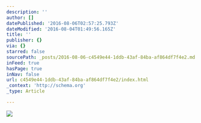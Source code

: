 ```yaml
---
description: ''
author: []
datePublished: '2016-08-06T02:57:25.793Z'
dateModified: '2016-08-04T01:49:56.165Z'
title: ''
publisher: {}
via: {}
starred: false
sourcePath: _posts/2016-08-06-c4549e44-1ddb-43af-84ba-af864df7f4e2.md
inFeed: true
hasPage: true
inNav: false
url: c4549e44-1ddb-43af-84ba-af864df7f4e2/index.html
_context: 'http://schema.org'
_type: Article

---
```

![](https://the-grid-user-content.s3-us-west-2.amazonaws.com/30f9dc44-f47d-4c09-aaf2-163b97c41ca9.jpg)